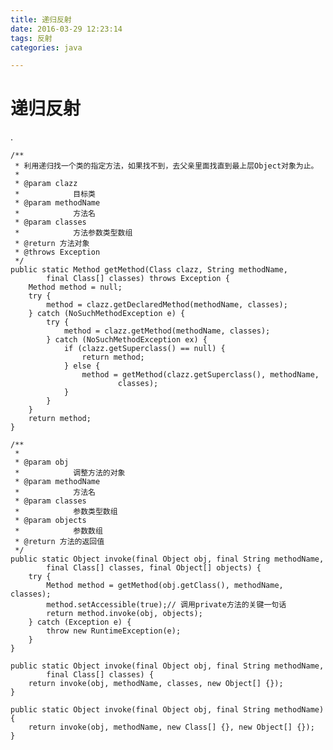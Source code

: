 ```yaml
---
title: 递归反射
date: 2016-03-29 12:23:14
tags: 反射
categories: java

---
```



# 递归反射
.

<!--more-->

    /** 
     * 利用递归找一个类的指定方法，如果找不到，去父亲里面找直到最上层Object对象为止。 
     *  
     * @param clazz 
     *            目标类 
     * @param methodName 
     *            方法名 
     * @param classes 
     *            方法参数类型数组 
     * @return 方法对象 
     * @throws Exception 
     */  
    public static Method getMethod(Class clazz, String methodName,  
            final Class[] classes) throws Exception {  
        Method method = null;  
        try {  
            method = clazz.getDeclaredMethod(methodName, classes);  
        } catch (NoSuchMethodException e) {  
            try {  
                method = clazz.getMethod(methodName, classes);  
            } catch (NoSuchMethodException ex) {  
                if (clazz.getSuperclass() == null) {  
                    return method;  
                } else {  
                    method = getMethod(clazz.getSuperclass(), methodName,  
                            classes);  
                }  
            }  
        }  
        return method;  
    }  
  
    /** 
     *  
     * @param obj 
     *            调整方法的对象 
     * @param methodName 
     *            方法名 
     * @param classes 
     *            参数类型数组 
     * @param objects 
     *            参数数组 
     * @return 方法的返回值 
     */  
    public static Object invoke(final Object obj, final String methodName,  
            final Class[] classes, final Object[] objects) {  
        try {  
            Method method = getMethod(obj.getClass(), methodName, classes);  
            method.setAccessible(true);// 调用private方法的关键一句话  
            return method.invoke(obj, objects);  
        } catch (Exception e) {  
            throw new RuntimeException(e);  
        }  
    }  
  
    public static Object invoke(final Object obj, final String methodName,  
            final Class[] classes) {  
        return invoke(obj, methodName, classes, new Object[] {});  
    }  
  
    public static Object invoke(final Object obj, final String methodName) {  
        return invoke(obj, methodName, new Class[] {}, new Object[] {});  
    }  